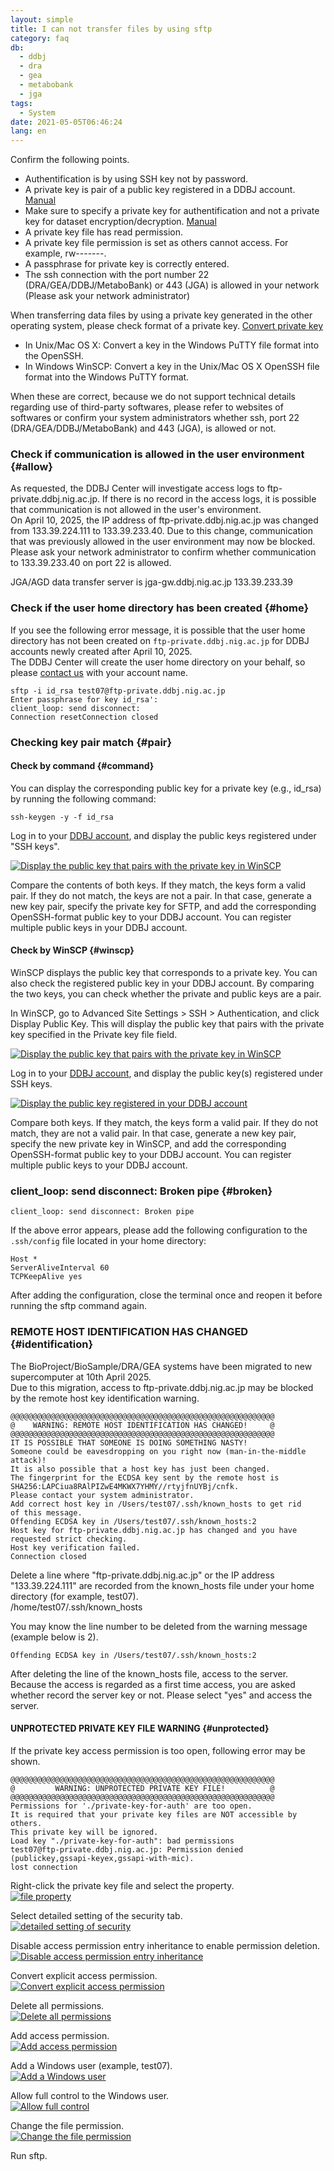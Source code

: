 ```yaml
---
layout: simple
title: I can not transfer files by using sftp
category: faq
db:
  - ddbj
  - dra
  - gea
  - metabobank
  - jga
tags:
  - System
date: 2021-05-05T06:46:24
lang: en
---
```


Confirm the following points.

- Authentification is by using SSH key not by password.
- A private key is pair of a public key registered in a DDBJ account. [Manual](/ddbj-ddbj-account-e.html#public-key)
- Make sure to specify a private key for authentification and not a private key for dataset encryption/decryption. [Manual](/jga/download-e.html#data-use-approval-download)
- A private key file has read permission.
- A private key file permission is set as others cannot access. For example, rw-------.
- A passphrase for private key is correctly entered.
- The ssh connection with the port number 22 (DRA/GEA/DDBJ/MetaboBank) or 443 (JGA) is allowed in your network (Please ask your network administrator)

When transferring data files by using a private key generated in the other operating system, please check format of a private key. [Convert private key](/ddbj-ddbj-account-e.html#convert-private-key)

- In Unix/Mac OS X: Convert a key in the Windows PuTTY file format into the OpenSSH.
- In Windows WinSCP: Convert a key in the Unix/Mac OS X OpenSSH file format into the Windows PuTTY format.

When these are correct, because we do not support technical details regarding use of third-party softwares, please refer to websites of softwares or confirm your system administrators whether ssh, port 22 (DRA/GEA/DDBJ/MetaboBank) and 443 (JGA), is allowed or not.

### Check if communication is allowed in the user environment {#allow}

As requested, the DDBJ Center will investigate access logs to ftp-private.ddbj.nig.ac.jp.
If there is no record in the access logs, it is possible that communication is not allowed in the user's environment.    
On April 10, 2025, the IP address of ftp-private.ddbj.nig.ac.jp was changed from 133.39.224.111 to 133.39.233.40. Due to this change, communication that was previously allowed in the user environment may now be blocked. Please ask your network administrator to confirm whether communication to 133.39.233.40 on port 22 is allowed.  
  
JGA/AGD data transfer server is jga-gw.ddbj.nig.ac.jp 133.39.233.39

### Check if the user home directory has been created {#home}

If you see the following error message, it is possible that the user home directory has not been created on `ftp-private.ddbj.nig.ac.jp` for DDBJ accounts newly created after April 10, 2025.  
The DDBJ Center will create the user home directory on your behalf, so please [contact us](/contact-ddbj-e.html) with your account name.


```
sftp -i id_rsa test07@ftp-private.ddbj.nig.ac.jp
Enter passphrase for key id_rsa':
client_loop: send disconnect:
Connection resetConnection closed
```

### Checking key pair match {#pair}

#### Check by command {#command}

You can display the corresponding public key for a private key (e.g., id_rsa) by running the following command:

```
ssh-keygen -y -f id_rsa
```

Log in to your [DDBJ account](https://accounts.ddbj.nig.ac.jp), and display the public keys registered under "SSH keys".

<a href="/assets/images/books/pkey_check1.jpg" title="Display the public key that pairs with the private key in WinSCP"><img src="/assets/images/books/pkey_check1.jpg" alt="Display the public key that pairs with the private key in WinSCP" title="Display the public key that pairs with the private key in WinSCP" class="w400"></a>

Compare the contents of both keys. If they match, the keys form a valid pair. If they do not match, the keys are not a pair. In that case, generate a new key pair, specify the private key for SFTP, and add the corresponding OpenSSH-format public key to your DDBJ account. You can register multiple public keys in your DDBJ account.

#### Check by WinSCP {#winscp}

WinSCP displays the public key that corresponds to a private key. You can also check the registered public key in your DDBJ account. By comparing the two keys, you can check whether the private and public keys are a pair.

In WinSCP, go to Advanced Site Settings > SSH > Authentication, and click Display Public Key. This will display the public key that pairs with the private key specified in the Private key file field.

<a href="/assets/images/books/pkey_check1.jpg" title="Display the public key that pairs with the private key in WinSCP"><img src="/assets/images/books/pkey_check1.jpg" alt="Display the public key that pairs with the private key in WinSCP" title="Display the public key that pairs with the private key in WinSCP" class="w400"></a>

Log in to your [DDBJ account](https://accounts.ddbj.nig.ac.jp), and display the public key(s) registered under SSH keys.

<a href="/assets/images/books/pkey_check2.jpg" title="Display the public key registered in your DDBJ account"><img src="/assets/images/books/pkey_check2.jpg" alt="Display the public key registered in your DDBJ account" title="Display the public key registered in your DDBJ account" class="w400"></a>

Compare both keys. If they match, the keys form a valid pair. If they do not match, they are not a valid pair. In that case, generate a new key pair, specify the new private key in WinSCP, and add the corresponding OpenSSH-format public key to your DDBJ account. You can register multiple public keys to your DDBJ account.

### client_loop: send disconnect: Broken pipe {#broken}

```
client_loop: send disconnect: Broken pipe
```

If the above error appears, please add the following configuration to the `.ssh/config` file located in your home directory:

```
Host *
ServerAliveInterval 60
TCPKeepAlive yes
```

After adding the configuration, close the terminal once and reopen it before running the sftp command again.

### REMOTE HOST IDENTIFICATION HAS CHANGED {#identification}

The BioProject/BioSample/DRA/GEA systems have been migrated to new supercomputer at 10th April 2025.    
Due to this migration, access to ftp-private.ddbj.nig.ac.jp may be blocked by the remote host key identification warning.  

```
@@@@@@@@@@@@@@@@@@@@@@@@@@@@@@@@@@@@@@@@@@@@@@@@@@@@@@@@@@@
@    WARNING: REMOTE HOST IDENTIFICATION HAS CHANGED!     @
@@@@@@@@@@@@@@@@@@@@@@@@@@@@@@@@@@@@@@@@@@@@@@@@@@@@@@@@@@@
IT IS POSSIBLE THAT SOMEONE IS DOING SOMETHING NASTY!
Someone could be eavesdropping on you right now (man-in-the-middle attack)!
It is also possible that a host key has just been changed.
The fingerprint for the ECDSA key sent by the remote host is
SHA256:LAPCiua8RAlPIZwE4MKWX7YHMY//rtyjfnUYBj/cnfk.
Please contact your system administrator.
Add correct host key in /Users/test07/.ssh/known_hosts to get rid
of this message.
Offending ECDSA key in /Users/test07/.ssh/known_hosts:2
Host key for ftp-private.ddbj.nig.ac.jp has changed and you have
requested strict checking.
Host key verification failed.
Connection closed
```

Delete a line where "ftp-private.ddbj.nig.ac.jp" or the IP address "133.39.224.111" are recorded from the known_hosts file under your home directory (for example, test07).  
/home/test07/.ssh/known_hosts   

You may know the line number to be deleted from the warning message (example below is 2).    

```
Offending ECDSA key in /Users/test07/.ssh/known_hosts:2
```

After deleting the line of the known_hosts file, access to the server.    
Because the access is regarded as a first time access, you are asked whether record the server key or not. Please select "yes" and access the server.

#### UNPROTECTED PRIVATE KEY FILE WARNING {#unprotected}

If the private key access permission is too open, following error may be shown.  
```
@@@@@@@@@@@@@@@@@@@@@@@@@@@@@@@@@@@@@@@@@@@@@@@@@@@@@@@@@@@
@         WARNING: UNPROTECTED PRIVATE KEY FILE!          @
@@@@@@@@@@@@@@@@@@@@@@@@@@@@@@@@@@@@@@@@@@@@@@@@@@@@@@@@@@@
Permissions for './private-key-for-auth' are too open.
It is required that your private key files are NOT accessible by others.
This private key will be ignored.
Load key "./private-key-for-auth": bad permissions
test07@ftp-private.ddbj.nig.ac.jp: Permission denied (publickey,gssapi-keyex,gssapi-with-mic).
lost connection
```

Right-click the private key file and select the property.  
<a href="/assets/images/books/win-ps-1.jpg" title="file property" class="group1"><img src="/assets/images/books/win-ps-scp-1.jpg" alt="file property" title="file property" class="w300"></a>   

Select detailed setting of the security tab.  
<a href="/assets/images/books/win-ps-scp-2.jpg" title="detailed setting of security" class="group1"><img src="/assets/images/books/win-ps-scp-2.jpg" alt="detailed setting of security" title="detailed setting of security" class="w300"></a>  

Disable access permission entry inheritance to enable permission deletion.  
<a href="/assets/images/books/win-ps-scp-3.jpg" title="Disable access permission entry inheritance" class="group1"><img src="/assets/images/books/win-ps-scp-3.jpg" alt="Disable access permission entry inheritance" title="Disable access permission entry inheritance" class="w300"></a>  

Convert explicit access permission.  
<a href="/assets/images/books/win-ps-scp-4.jpg" title="Convert explicit access permission" class="group1"><img src="/assets/images/books/win-ps-scp-4.jpg" alt="Convert explicit access permission" title="Convert explicit access permission" class="w300"></a>  

Delete all permissions.  
<a href="/assets/images/books/win-ps-scp-5.jpg" title="Delete all permissions" class="group1"><img src="/assets/images/books/win-ps-scp-5.jpg" alt="Delete all permissions" title="Delete all permissions" class="w300"></a>   

Add access permission.  
<a href="/assets/images/books/win-ps-scp-6.jpg" title="Add access permission" class="group1"><img src="/assets/images/books/win-ps-scp-6.jpg" alt="Add access permission" title="Add access permission" class="w300"></a>   

Add a Windows user (example, test07).    
<a href="/assets/images/books/win-ps-scp-7.jpg" title="Add a Windows user" class="group1"><img src="/assets/images/books/win-ps-scp-7.jpg" alt="Add a Windows user" title="Add a Windows user" class="w300"></a>  

Allow full control to the Windows user.   
<a href="/assets/images/books/win-ps-scp-8.jpg" title="Allow full control" class="group1"><img src="/assets/images/books/win-ps-scp-8.jpg" alt="Allow full control" title="Allow full control" class="w300"></a>  

Change the file permission.   
<a href="/assets/images/books/win-ps-scp-9.jpg" title="Change the file permission" class="group1"><img src="/assets/images/books/win-ps-scp-9.jpg" alt="Change the file permission" title="Change the file permission" class="w300"></a>  

Run sftp.      
